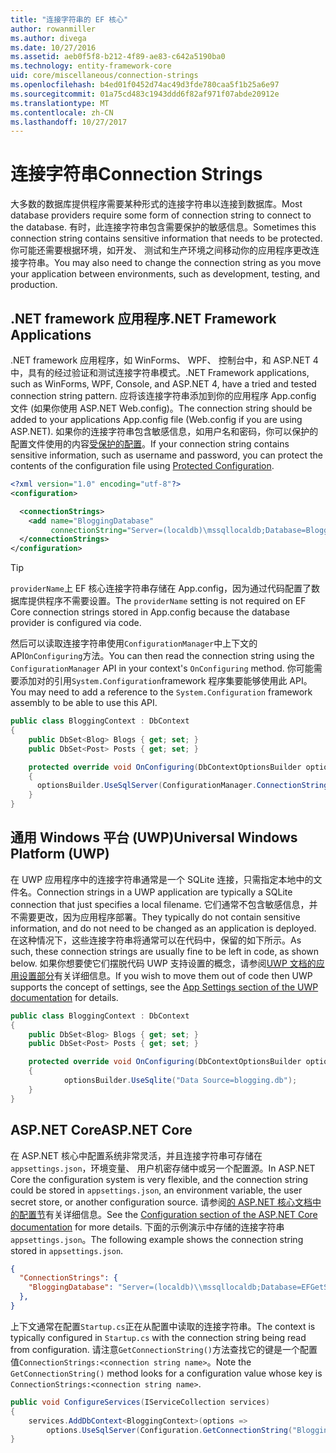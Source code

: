 ```yaml
---
title: "连接字符串的 EF 核心"
author: rowanmiller
ms.author: divega
ms.date: 10/27/2016
ms.assetid: aeb0f5f8-b212-4f89-ae83-c642a5190ba0
ms.technology: entity-framework-core
uid: core/miscellaneous/connection-strings
ms.openlocfilehash: b4ed01f0452d74ac49d3fde780caa5f1b25a6e97
ms.sourcegitcommit: 01a75cd483c1943ddd6f82af971f07abde20912e
ms.translationtype: MT
ms.contentlocale: zh-CN
ms.lasthandoff: 10/27/2017
---
```

# <a name="connection-strings"></a><span data-ttu-id="a84e4-102">连接字符串</span><span class="sxs-lookup"><span data-stu-id="a84e4-102">Connection Strings</span></span>

<span data-ttu-id="a84e4-103">大多数的数据库提供程序需要某种形式的连接字符串以连接到数据库。</span><span class="sxs-lookup"><span data-stu-id="a84e4-103">Most database providers require some form of connection string to connect to the database.</span></span> <span data-ttu-id="a84e4-104">有时，此连接字符串包含需要保护的敏感信息。</span><span class="sxs-lookup"><span data-stu-id="a84e4-104">Sometimes this connection string contains sensitive information that needs to be protected.</span></span> <span data-ttu-id="a84e4-105">你可能还需要根据环境，如开发、 测试和生产环境之间移动你的应用程序更改连接字符串。</span><span class="sxs-lookup"><span data-stu-id="a84e4-105">You may also need to change the connection string as you move your application between environments, such as development, testing, and production.</span></span>

## <a name="net-framework-applications"></a><span data-ttu-id="a84e4-106">.NET framework 应用程序</span><span class="sxs-lookup"><span data-stu-id="a84e4-106">.NET Framework Applications</span></span>

<span data-ttu-id="a84e4-107">.NET framework 应用程序，如 WinForms、 WPF、 控制台中，和 ASP.NET 4 中，具有的经过验证和测试连接字符串模式。</span><span class="sxs-lookup"><span data-stu-id="a84e4-107">.NET Framework applications, such as WinForms, WPF, Console, and ASP.NET 4, have a tried and tested connection string pattern.</span></span> <span data-ttu-id="a84e4-108">应将该连接字符串添加到你的应用程序 App.config 文件 (如果你使用 ASP.NET Web.config)。</span><span class="sxs-lookup"><span data-stu-id="a84e4-108">The connection string should be added to your applications App.config file (Web.config if you are using ASP.NET).</span></span> <span data-ttu-id="a84e4-109">如果你的连接字符串包含敏感信息，如用户名和密码，你可以保护的配置文件使用的内容[受保护的配置](https://docs.microsoft.com/dotnet/framework/data/adonet/connection-strings-and-configuration-files#encrypting-configuration-file-sections-using-protected-configuration)。</span><span class="sxs-lookup"><span data-stu-id="a84e4-109">If your connection string contains sensitive information, such as username and password, you can protect the contents of the configuration file using [Protected Configuration](https://docs.microsoft.com/dotnet/framework/data/adonet/connection-strings-and-configuration-files#encrypting-configuration-file-sections-using-protected-configuration).</span></span>

``` xml
<?xml version="1.0" encoding="utf-8"?>
<configuration>

  <connectionStrings>
    <add name="BloggingDatabase"
         connectionString="Server=(localdb)\mssqllocaldb;Database=Blogging;Trusted_Connection=True;" />
  </connectionStrings>
</configuration>
```

> [!TIP]  
> <span data-ttu-id="a84e4-110">`providerName`上 EF 核心连接字符串存储在 App.config，因为通过代码配置了数据库提供程序不需要设置。</span><span class="sxs-lookup"><span data-stu-id="a84e4-110">The `providerName` setting is not required on EF Core connection strings stored in App.config because the database provider is configured via code.</span></span>

<span data-ttu-id="a84e4-111">然后可以读取连接字符串使用`ConfigurationManager`中上下文的 API`OnConfiguring`方法。</span><span class="sxs-lookup"><span data-stu-id="a84e4-111">You can then read the connection string using the `ConfigurationManager` API in your context's `OnConfiguring` method.</span></span> <span data-ttu-id="a84e4-112">你可能需要添加对的引用`System.Configuration`framework 程序集要能够使用此 API。</span><span class="sxs-lookup"><span data-stu-id="a84e4-112">You may need to add a reference to the `System.Configuration` framework assembly to be able to use this API.</span></span>

``` csharp
public class BloggingContext : DbContext
{
    public DbSet<Blog> Blogs { get; set; }
    public DbSet<Post> Posts { get; set; }

    protected override void OnConfiguring(DbContextOptionsBuilder optionsBuilder)
    {
      optionsBuilder.UseSqlServer(ConfigurationManager.ConnectionStrings["BloggingDatabase"].ConnectionString);
    }
}
```

## <a name="universal-windows-platform-uwp"></a><span data-ttu-id="a84e4-113">通用 Windows 平台 (UWP)</span><span class="sxs-lookup"><span data-stu-id="a84e4-113">Universal Windows Platform (UWP)</span></span>

<span data-ttu-id="a84e4-114">在 UWP 应用程序中的连接字符串通常是一个 SQLite 连接，只需指定本地中的文件名。</span><span class="sxs-lookup"><span data-stu-id="a84e4-114">Connection strings in a UWP application are typically a SQLite connection that just specifies a local filename.</span></span> <span data-ttu-id="a84e4-115">它们通常不包含敏感信息，并不需要更改，因为应用程序部署。</span><span class="sxs-lookup"><span data-stu-id="a84e4-115">They typically do not contain sensitive information, and do not need to be changed as an application is deployed.</span></span> <span data-ttu-id="a84e4-116">在这种情况下，这些连接字符串将通常可以在代码中，保留的如下所示。</span><span class="sxs-lookup"><span data-stu-id="a84e4-116">As such, these connection strings are usually fine to be left in code, as shown below.</span></span> <span data-ttu-id="a84e4-117">如果你想要使它们摆脱代码 UWP 支持设置的概念，请参阅[UWP 文档的应用设置部分](https://docs.microsoft.com/windows/uwp/app-settings/store-and-retrieve-app-data)有关详细信息。</span><span class="sxs-lookup"><span data-stu-id="a84e4-117">If you wish to move them out of code then UWP supports the concept of settings, see the [App Settings section of the UWP documentation](https://docs.microsoft.com/windows/uwp/app-settings/store-and-retrieve-app-data) for details.</span></span>

``` csharp
public class BloggingContext : DbContext
{
    public DbSet<Blog> Blogs { get; set; }
    public DbSet<Post> Posts { get; set; }

    protected override void OnConfiguring(DbContextOptionsBuilder optionsBuilder)
    {
            optionsBuilder.UseSqlite("Data Source=blogging.db");
    }
}
```

## <a name="aspnet-core"></a><span data-ttu-id="a84e4-118">ASP.NET Core</span><span class="sxs-lookup"><span data-stu-id="a84e4-118">ASP.NET Core</span></span>

<span data-ttu-id="a84e4-119">在 ASP.NET 核心中配置系统非常灵活，并且连接字符串可存储在`appsettings.json`，环境变量、 用户机密存储中或另一个配置源。</span><span class="sxs-lookup"><span data-stu-id="a84e4-119">In ASP.NET Core the configuration system is very flexible, and the connection string could be stored in `appsettings.json`, an environment variable, the user secret store, or another configuration source.</span></span> <span data-ttu-id="a84e4-120">请参阅[的 ASP.NET 核心文档中的配置节](https://docs.asp.net/en/latest/fundamentals/configuration.html)有关详细信息。</span><span class="sxs-lookup"><span data-stu-id="a84e4-120">See the [Configuration section of the ASP.NET Core documentation](https://docs.asp.net/en/latest/fundamentals/configuration.html) for more details.</span></span> <span data-ttu-id="a84e4-121">下面的示例演示中存储的连接字符串`appsettings.json`。</span><span class="sxs-lookup"><span data-stu-id="a84e4-121">The following example shows the connection string stored in `appsettings.json`.</span></span>

``` json
{
  "ConnectionStrings": {
    "BloggingDatabase": "Server=(localdb)\\mssqllocaldb;Database=EFGetStarted.ConsoleApp.NewDb;Trusted_Connection=True;"
  },
}
```

<span data-ttu-id="a84e4-122">上下文通常在配置`Startup.cs`正在从配置中读取的连接字符串。</span><span class="sxs-lookup"><span data-stu-id="a84e4-122">The context is typically configured in `Startup.cs` with the connection string being read from configuration.</span></span> <span data-ttu-id="a84e4-123">请注意`GetConnectionString()`方法查找它的键是一个配置值`ConnectionStrings:<connection string name>`。</span><span class="sxs-lookup"><span data-stu-id="a84e4-123">Note the `GetConnectionString()` method looks for a configuration value whose key is `ConnectionStrings:<connection string name>`.</span></span>

``` csharp
public void ConfigureServices(IServiceCollection services)
{
    services.AddDbContext<BloggingContext>(options =>
        options.UseSqlServer(Configuration.GetConnectionString("BloggingDatabase")));
}
```
